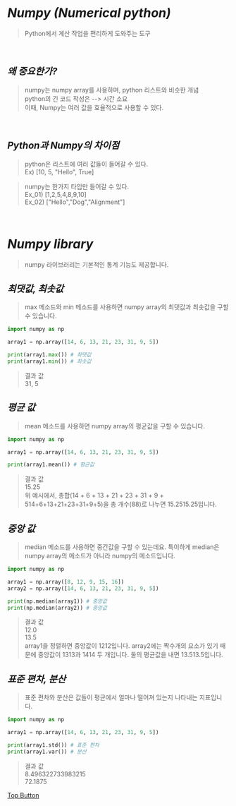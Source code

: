 *Numpy (Numerical python)*
=====  
> Python에서 계산 작업을 편리하게 도와주는 도구  
<br>
  
  
*왜 중요한가?*
-----  
> numpy는 numpy array를 사용하며, python 리스트와 비슷한 개념  
> python의 긴 코드 작성은 --> 시간 소요  
> 이때, Numpy는 여러 값을 효율적으로 사용할 수 있다.  
<br>
  
  
*Python과 Numpy의 차이점*
-----  
> python은 리스트에 여러 값들이 들어갈 수 있다.  
> Ex) [10, 5, "Hello", True]  
  
> numpy는 한가지 타입만 들어갈 수 있다.  
> Ex_01) [1,2,5,4,8,9,10]  
> Ex_02) ["Hello","Dog","Alignment"]  
<br>
  
  
*Numpy library*
=====  
> numpy 라이브러리는 기본적인 통계 기능도 제공합니다.  
  

*최댓값, 최솟값*
-----  
> max 메소드와 min 메소드를 사용하면 numpy array의 최댓값과 최솟값을 구할 수 있습니다.  
```python
import numpy as np

array1 = np.array([14, 6, 13, 21, 23, 31, 9, 5])

print(array1.max()) # 최댓값
print(array1.min()) # 최솟값
```  
> 결과 값  
> 31, 5  
  

*평균 값*
-----  
> mean 메소드를 사용하면 numpy array의 평균값을 구할 수 있습니다.  
```python
import numpy as np

array1 = np.array([14, 6, 13, 21, 23, 31, 9, 5])

print(array1.mean()) # 평균값
```  
> 결과 값  
> 15.25  
> 위 예시에서, 총합(14 + 6 + 13 + 21 + 23 + 31 + 9 + 514+6+13+21+23+31+9+5)을 총 개수(88)로 나누면 15.2515.25입니다.  
  

*중앙 값*
-----  
> median 메소드를 사용하면 중간값을 구할 수 있는데요. 특이하게 median은 numpy array의 메소드가 아니라 numpy의 메소드입니다.  
```python
import numpy as np

array1 = np.array([8, 12, 9, 15, 16])
array2 = np.array([14, 6, 13, 21, 23, 31, 9, 5])

print(np.median(array1)) # 중앙값
print(np.median(array2)) # 중앙값
```  
> 결과 값  
> 12.0  
> 13.5  
> array1을 정렬하면 중앙값이 1212입니다.
> array2에는 짝수개의 요소가 있기 때문에 중앙값이 1313과 1414 두 개입니다. 둘의 평균값을 내면 13.513.5입니다.  
  

*표준 편차, 분산*
-----  
> 표준 편차와 분산은 값들이 평균에서 얼마나 떨어져 있는지 나타내는 지표입니다.  
```python
import numpy as np

array1 = np.array([14, 6, 13, 21, 23, 31, 9, 5])

print(array1.std()) # 표준 편차
print(array1.var()) # 분산
```  
> 결과 값  
> 8.496322733983215  
> 72.1875  
  
  
[Top Button](#)
